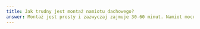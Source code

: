 ```yaml
---
title: Jak trudny jest montaż namiotu dachowego?
answer: Montaż jest prosty i zazwyczaj zajmuje 30-60 minut. Namiot mocuje się do belek poprzecznych za pomocą uchwytów montażowych. Do zestawu dołączamy szczegółową instrukcję oraz wszystkie niezbędne elementy montażowe. Nie są potrzebne specjalistyczne narzędzia. 
---
```

